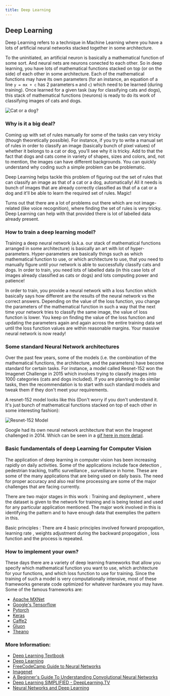 ```yaml
---
title: Deep Learning
---
```

## Deep Learning
Deep Learning refers to a technique in Machine Learning where you have a lots of artificial neural networks stacked together in some architecture.

To the uninitiated, an artificial neuron is basically a mathematical function of some sort. And neural nets are neurons conected to each other.  So in deep learning, you have lots of mathematical functions stacked on top (or on the side) of each other in some architecture. Each of the mathematical functions may have its own parameters (for an instance, an equation of a line `y = mx + c` has 2 parameters `m` and `c`) which need to be learned (during training). Once learned for a given task (say for classifying cats and dogs), this stack of mathematical functions (neurons) is ready to do its work of classifying images of cats and dogs.

![Cat or a dog?](https://image.slidesharecdn.com/deeplearningfromanoviceperspective-150811155203-lva1-app6891/95/deep-learning-from-a-novice-perspective-3-638.jpg?cb=1439308391)

### Why is it a big deal?
Coming up with set of rules manually for some of the tasks can very tricky (though theoretically possible). For instance, if you try to write a manual set of rules in order to classify an image (basically bunch of pixel values) of whether it belongs to a cat or dog, you'll see why it is tricky. Add to that the fact that dogs and cats come in variety of shapes, sizes and colors, and, not to mention, the images can have different backgrounds. You can quickly understand why coding such a simple problem can be problematic.

Deep Learning helps tackle this problem of figuring out the set of rules that can classify an image as that of a cat or a dog, automatically! All it needs is bunch of images that are already correctly classified as that of a cat or a dog and it'll be able to learn the required set of rules. Magic!

Turns out that there are a lot of problems out there which are not image-related (like voice recognition), where finding the set of rules is very tricky. Deep Learning can help with that provided there is lot of labelled data already present.

### How to train a deep learning model?
Training a deep neural network (a.k.a. our stack of mathematical functions arranged in some architecture) is basically an art with lot of hyper-parameters. Hyper-parameters are basically things such as which mathematical function to use, or which architecture to use, that you need to manually figure until your network is able to successfully classify cats and dogs. In order to train, you need lots of labelled data (in this case lots of images already classified as cats or dogs) and lots computing power and patience!

In order to train, you provide a neural network with a loss function which basically says how different are the results of the neural network vs the correct answers. Depending on the value of the loss function, you change the parameters of the mathematical function in such a way that the next time your network tries to classify the same image, the value of loss function is lower. You keep on finding the value of the loss function and updating the parameters again and again across the entire training data set until the loss function values are within reasonable margins. Your massive neural network is now ready!

### Some standard Neural Network architectures
Over the past few years, some of the models (i.e. the combination of the mathematical functions, the architecture, and the parameters) have become standard for certain tasks. For instance, a model called Resnet-152 won the Imagenet Challenge in 2015 which involves trying to classify images into 1000 categories (cats and dogs included). If you are planning to do similar tasks, then the recommendation is to start with such standard models and tweak them if they don't meet your requirements.

A resnet-152 model looks like this (Don't worry if you don't understand it. It's just bunch of mathematical functions stacked on top of each other in some interesting fashion):

![Resnet-152 Model](https://adeshpande3.github.io/assets/ResNet.gif)


Google had its own neural network architecture that won the Imagenet challenged in 2014. Which can be seen in a <a href="https://adeshpande3.github.io/assets/GoogleNet.gif">gif here in more detail</a>.
### Basic fundamentals of deep Learning for Computer Vision
The application of deep learning in computer vision has been increasing rapidly on daily activities. Some of the applications include face detection , pedestrian tracking, traffic surveillance , surveillance in home. These are some of the many applications that are being used on daily basis. The need for proper accuracy and also real time processing are some of the major challenges that are facing currently. 

There are two major stages in this work : Training and deployment , where the dataset is given to the network for training and is being tested and used for any particular application mentioned. The major work involved in this is identifying the pattern and to have enough data that exemplies the pattern in this.

Basic principles : There are 4 basic principles involved forward propogation, learning rate , weights adjustment during the backward propogation , loss function and the process is repeated.



### How to implement your own?
These days there are a variety of deep learning frameworks that allow you specify which mathematical function you want to use, which architecture for your functions, and which loss function to use for training. Since the training of such a model is very computationally intensive, most of these frameworks generate code optimized for whatever hardware you may have. Some of the famous frameworks are:

* <a href="https://mxnet.incubator.apache.org/">Apache MXNet</a>
* <a href="https://www.tensorflow.org/">Google's Tensorflow</a>
* <a href="http://pytorch.org//">Pytorch</a>
* <a href="https://keras.io/">Keras</a>
* <a href="https://caffe2.ai/">Caffe2</a>
* <a href="https://github.com/gluon-api/gluon-api/">Gluon</a>
* <a href="http://deeplearning.net/software/theano/">Theano</a>

### More Information:
* <a href="http://www.deeplearningbook.org">Deep Learning Textbook</a> 
* <a href="https://en.wikipedia.org/wiki/Deep_learning">Deep Learning</a>
* <a href="https://github.com/freeCodeCamp/guides/blob/master/src/pages/machine-learning/neural-networks/index.md">FreeCodeCamp Guide to Neural Networks</a>
* <a href="http://image-net.org/">Imagenet</a>
* <a href="https://adeshpande3.github.io/adeshpande3.github.io/A-Beginner's-Guide-To-Understanding-Convolutional-Neural-Networks/">A Beginner's Guide To Understanding Convolutional Neural Networks</a>
* <a href="https://www.youtube.com/playlist?list=PLjJh1vlSEYgvGod9wWiydumYl8hOXixNu">Deep Learning SIMPLIFIED - DeepLearning.TV</a>
* <a href="http://neuralnetworksanddeeplearning.com"> Neural Networks and Deep Learning</a>

